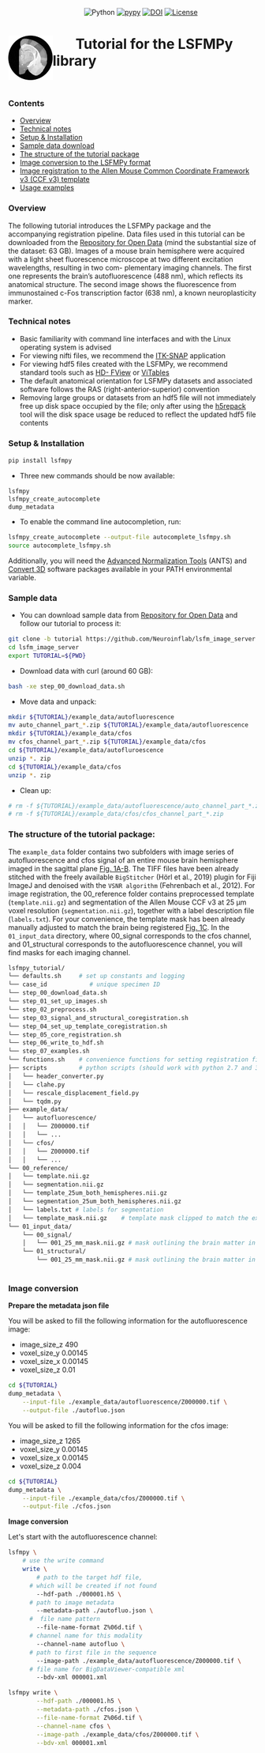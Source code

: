 &nbsp;&nbsp;&nbsp;&nbsp;&nbsp;&nbsp;&nbsp;&nbsp;&nbsp;&nbsp;&nbsp;&nbsp;&nbsp;&nbsp;&nbsp;&nbsp;&nbsp;&nbsp;&nbsp;&nbsp;&nbsp;&nbsp;&nbsp;&nbsp;&nbsp;&nbsp;&nbsp;&nbsp;&nbsp;&nbsp;&nbsp;&nbsp;&nbsp;&nbsp;&nbsp;&nbsp;&nbsp;&nbsp;
![Python](https://img.shields.io/badge/python-v3.8+-blue.svg)
[![pypy](https://badge.fury.io/py/lsfmpy.svg)](https://badge.fury.io/py/lsfmpy)
[![DOI](https://img.shields.io/badge/DOI-10.18150%2FNIDUBWC-informational)](https://doi.org/10.18150/NIDUBW)
[![License](https://img.shields.io/badge/License-GPL%20v3-blue.svg)](https://www.gnu.org/licenses/gpl-3.0) 


&nbsp;&nbsp;&nbsp;&nbsp;&nbsp;&nbsp;<img src="https://raw.githubusercontent.com/Neuroinflab/lsfm_image_server/lsfm_schema/media/thumbnail.png" align="left" alt="logo" width="90" height="90"/>
Tutorial for the LSFMPy library
=====================

<p> &nbsp;</p>

### Contents

 * [Overview](#overview)
 * [Technical notes](#technical-notes)
 * [Setup & Installation](#setup)
 * [Sample data download](#sample-data)
 * [The structure of the tutorial package](#the-structure)
 * [Image conversion to the LSFMPy format](#image-conversion) 
 * [Image registration to the Allen Mouse Common Coordinate Framework v3 (CCF v3) template](#image-registration)
 * [Usage examples](#usage-examples)

### Overview
The following tutorial introduces the LSFMPy package and the accompanying registration pipeline.
Data files used in this tutorial can be downloaded from the [Repository for Open Data](https://doi.org/10.18150/NIDUBW)
(mind the
substantial size of the dataset: 63 GB). Images of a mouse brain hemisphere were acquired with
a light sheet fluorescence microscope at two different excitation wavelengths, resulting in two com-
plementary imaging channels. The first one represents the brain’s autofluorescence (488 nm), which
reflects its anatomical structure. The second image shows the fluorescence from immunostained c-Fos
transcription factor (638 nm), a known neuroplasticity marker.
 
### Technical notes

* Basic familiarity with command line interfaces and with the Linux operating system is advised
* For viewing nifti files, we recommend the [ITK-SNAP](http://www.itksnap.org/) application
* For viewing hdf5 files created with the LSFMPy, we recommend standard tools such as [HD-
FView](https://www.hdfgroup.org/downloads/hdfview/) or [ViTables](https://vitables.org/)
* The default anatomical orientation for LSFMPy datasets and associated software follows the RAS
(right-anterior-superior) convention
* Removing large groups or datasets from an hdf5 file will not immediately free up disk space
occupied by the file; only after using the [h5repack](https://manpages.ubuntu.com/manpages/lunar/man1/h5repack.1.html) tool will the disk space usage be reduced
to reflect the updated hdf5 file contents

### Setup & Installation
```bash
pip install lsfmpy
```
- Three new commands should be now available:
```text
lsfmpy
lsfmpy_create_autocomplete
dump_metadata
```
- To enable the command line autocompletion, run:
```bash
lsfmpy_create_autocomplete --output-file autocomplete_lsfmpy.sh
source autocomplete_lsfmpy.sh
```
Additionally, you will need the [Advanced Normalization Tools](https://picsl.upenn.edu/software/ants/) (ANTS) and [Convert 3D](http://www.itksnap.org/pmwiki/pmwiki.php?n=Downloads.C3D) software packages available in your PATH environmental variable.

### Sample data
- You can download sample data from [Repository for Open Data](https://doi.org/10.18150/NIDUBW) and follow our tutorial to process it:
```bash
git clone -b tutorial https://github.com/Neuroinflab/lsfm_image_server.git
cd lsfm_image_server
export TUTORIAL=${PWD}
```
- Download data with curl (around 60 GB):
```bash
bash -xe step_00_download_data.sh
```
- Move data and unpack:
```bash
mkdir ${TUTORIAL}/example_data/autofluorescence
mv auto_channel_part_*.zip ${TUTORIAL}/example_data/autofluorescence
mkdir ${TUTORIAL}/example_data/cfos
mv cfos_channel_part_*.zip ${TUTORIAL}/example_data/cfos
cd ${TUTORIAL}/example_data/autofluroescence
unzip *. zip
cd ${TUTORIAL}/example_data/cfos
unzip *. zip
```
- Clean up:
```bash
# rm -f ${TUTORIAL}/example_data/autofluorescence/auto_channel_part_*.zip 
# rm -f ${TUTORIAL}/example_data/cfos/cfos_channel_part_*.zip
```

### The structure of the tutorial package:

The `example_data` folder contains two subfolders with image series of autofluorescence and cfos signal
of an entire mouse brain hemisphere imaged in the sagittal plane [Fig. 1A-B](). The TIFF files have
been already stitched with the freely available `BigStitcher` (Hörl et al., 2019) plugin for Fiji ImageJ
and denoised with the `VSNR algorithm` (Fehrenbach et al., 2012). For image registration, the
00_reference folder contains preprocessed template (`template.nii.gz`) and segmentation of the
Allen Mouse CCF v3 at 25 µm voxel resolution (`segmentation.nii.gz`), together with a label
description file (`labels.txt`). For your convenience, the template mask has been already manually
adjusted to match the brain being registered [Fig. 1C](). In the `01_input_data` directory, where
00_signal corresponds to the cfos channel, and 01_structural corresponds to the autofluorescence
channel, you will find masks for each imaging channel.
```bash
lsfmpy_tutorial/
└── defaults.sh		# set up constants and logging
└── case_id 		   # unique specimen ID
└── step_00_download_data.sh 
└── step_01_set_up_images.sh 
└── step_02_preprocess.sh
└── step_03_signal_and_structural_coregistration.sh
└── step_04_set_up_template_coregistration.sh
└── step_05_core_registration.sh
└── step_06_write_to_hdf.sh
└── step_07_examples.sh
└── functions.sh 	# convenience functions for setting registration fidelity
├── scripts       	# python scripts (should work with python 2.7 and 3.8)
│   └── header_converter.py
│   └── clahe.py
│   └── rescale_displacement_field.py
│   └── tqdm.py
├── example_data/
│   └── autofluorescence/
│   │   └── Z000000.tif
│   │   └── ...
│   └── cfos/
│   │   └── Z000000.tif
│   │   └── ...
└── 00_reference/
│   └── template.nii.gz 
│   └── segmentation.nii.gz 
│   └── template_25um_both_hemispheres.nii.gz 
│   └── segmentation_25um_both_hemispheres.nii.gz 
│   └── labels.txt # labels for segmentation
│   └── template_mask.nii.gz  	# template mask clipped to match the extent of the target brain image
└── 01_input_data/
    └── 00_signal/
    │   └── 001_25_mm_mask.nii.gz # mask outlining the brain matter in signal channel
    └── 01_structural/
        └── 001_25_mm_mask.nii.gz # mask outlining the brain matter in autofluorescence channel
	
```
### Image conversion
**Prepare the metadata json file**

You will be asked to fill the following information for the autofluorescence image:
- image_size_z 490
- voxel_size_y 0.00145
- voxel_size_x 0.00145
- voxel_size_z 0.01
```bash
cd ${TUTORIAL}
dump_metadata \
	--input-file ./example_data/autofluorescence/Z000000.tif \
	--output-file ./autofluo.json
```
You will be asked to fill the following information for the cfos image:
- image_size_z 1265
- voxel_size_y 0.00145
- voxel_size_x 0.00145
- voxel_size_z 0.004
```bash
cd ${TUTORIAL}
dump_metadata \
	--input-file ./example_data/cfos/Z000000.tif \
	--output-file ./cfos.json
```
**Image conversion**

Let's start with the autofluorescence channel:
```bash
lsfmpy \
    # use the write command
    write \
        # path to the target hdf file,
	  # which will be created if not found
        --hdf-path ./000001.h5 \
	  # path to image metadata
        --metadata-path ./autofluo.json \
	  #  file name pattern 
        --file-name-format Z%06d.tif \
	  # channel name for this modality
        --channel-name autofluo \
	  # path to first file in the sequence
        --image-path ./example_data/autofluorescence/Z000000.tif \
   	  # file name for BigDataViewer-compatible xml
        --bdv-xml 000001.xml
```

```bash
lsfmpy write \
        --hdf-path ./000001.h5 \
        --metadata-path ./cfos.json \
        --file-name-format Z%06d.tif \
        --channel-name cfos \
        --image-path ./example_data/cfos/Z000000.tif \
        --bdv-xml 000001.xml
```
